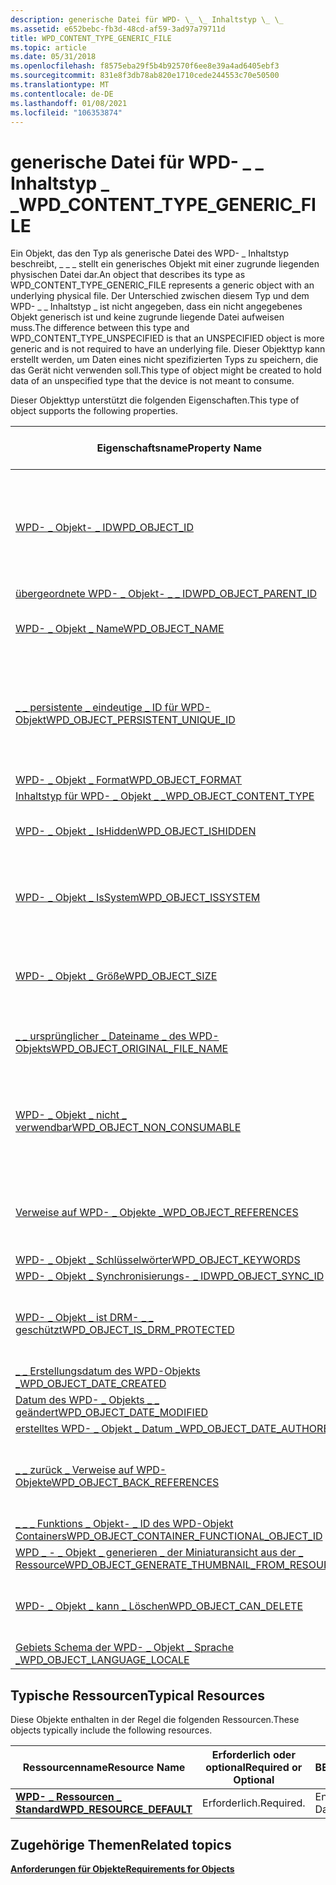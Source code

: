 ```yaml
---
description: generische Datei für WPD- \_ \_ Inhaltstyp \_ \_
ms.assetid: e652bebc-fb3d-48cd-af59-3ad97a79711d
title: WPD_CONTENT_TYPE_GENERIC_FILE
ms.topic: article
ms.date: 05/31/2018
ms.openlocfilehash: f8575eba29f5b4b92570f6ee8e39a4ad6405ebf3
ms.sourcegitcommit: 831e8f3db78ab820e1710cede244553c70e50500
ms.translationtype: MT
ms.contentlocale: de-DE
ms.lasthandoff: 01/08/2021
ms.locfileid: "106353874"
---
```

# <a name="wpd_content_type_generic_file"></a><span data-ttu-id="d4ffd-103">generische Datei für WPD- \_ \_ Inhaltstyp \_ \_</span><span class="sxs-lookup"><span data-stu-id="d4ffd-103">WPD\_CONTENT\_TYPE\_GENERIC\_FILE</span></span>

<span data-ttu-id="d4ffd-104">Ein Objekt, das den Typ als generische Datei des WPD- \_ Inhaltstyp beschreibt, \_ \_ \_ stellt ein generisches Objekt mit einer zugrunde liegenden physischen Datei dar.</span><span class="sxs-lookup"><span data-stu-id="d4ffd-104">An object that describes its type as WPD\_CONTENT\_TYPE\_GENERIC\_FILE represents a generic object with an underlying physical file.</span></span> <span data-ttu-id="d4ffd-105">Der Unterschied zwischen diesem Typ und dem WPD- \_ \_ Inhaltstyp \_ ist nicht angegeben, dass ein nicht angegebenes Objekt generisch ist und keine zugrunde liegende Datei aufweisen muss.</span><span class="sxs-lookup"><span data-stu-id="d4ffd-105">The difference between this type and WPD\_CONTENT\_TYPE\_UNSPECIFIED is that an UNSPECIFIED object is more generic and is not required to have an underlying file.</span></span> <span data-ttu-id="d4ffd-106">Dieser Objekttyp kann erstellt werden, um Daten eines nicht spezifizierten Typs zu speichern, die das Gerät nicht verwenden soll.</span><span class="sxs-lookup"><span data-stu-id="d4ffd-106">This type of object might be created to hold data of an unspecified type that the device is not meant to consume.</span></span>

<span data-ttu-id="d4ffd-107">Dieser Objekttyp unterstützt die folgenden Eigenschaften.</span><span class="sxs-lookup"><span data-stu-id="d4ffd-107">This type of object supports the following properties.</span></span>



| <span data-ttu-id="d4ffd-108">Eigenschaftsname</span><span class="sxs-lookup"><span data-stu-id="d4ffd-108">Property Name</span></span>                                                                                                         | <span data-ttu-id="d4ffd-109">Erforderlich oder optional</span><span class="sxs-lookup"><span data-stu-id="d4ffd-109">Required or Optional</span></span>                                                           |
|-----------------------------------------------------------------------------------------------------------------------|--------------------------------------------------------------------------------|
| [<span data-ttu-id="d4ffd-110">WPD- \_ Objekt- \_ ID</span><span class="sxs-lookup"><span data-stu-id="d4ffd-110">WPD\_OBJECT\_ID</span></span>](object-properties.md)                                                                | <span data-ttu-id="d4ffd-111">Erforderlich, schreibgeschützt.</span><span class="sxs-lookup"><span data-stu-id="d4ffd-111">Required, read-only.</span></span> <span data-ttu-id="d4ffd-112">Ein Client kann diese Eigenschaft auch zum Zeitpunkt der Erstellung nicht festlegen.</span><span class="sxs-lookup"><span data-stu-id="d4ffd-112">A client cannot set this property, even at creation time.</span></span> |
| [<span data-ttu-id="d4ffd-113">übergeordnete WPD- \_ Objekt- \_ \_ ID</span><span class="sxs-lookup"><span data-stu-id="d4ffd-113">WPD\_OBJECT\_PARENT\_ID</span></span>](object-properties.md)                                                 | <span data-ttu-id="d4ffd-114">Erforderlich.</span><span class="sxs-lookup"><span data-stu-id="d4ffd-114">Required.</span></span>                                                                      |
| [<span data-ttu-id="d4ffd-115">WPD- \_ Objekt \_ Name</span><span class="sxs-lookup"><span data-stu-id="d4ffd-115">WPD\_OBJECT\_NAME</span></span>](object-properties.md)                                                            | <span data-ttu-id="d4ffd-116">Erforderlich, wenn das-Objekt eine Datei darstellt.</span><span class="sxs-lookup"><span data-stu-id="d4ffd-116">Required if the object represents a file.</span></span>                                      |
| [<span data-ttu-id="d4ffd-117">\_ \_ persistente \_ eindeutige \_ ID für WPD-Objekt</span><span class="sxs-lookup"><span data-stu-id="d4ffd-117">WPD\_OBJECT\_PERSISTENT\_UNIQUE\_ID</span></span>](object-properties.md)                          | <span data-ttu-id="d4ffd-118">Erforderlich, schreibgeschützt.</span><span class="sxs-lookup"><span data-stu-id="d4ffd-118">Required, read-only.</span></span> <span data-ttu-id="d4ffd-119">Ein Client kann diese Eigenschaft auch zum Zeitpunkt der Erstellung nicht festlegen.</span><span class="sxs-lookup"><span data-stu-id="d4ffd-119">A client cannot set this property, even at creation time.</span></span> |
| [<span data-ttu-id="d4ffd-120">WPD- \_ Objekt \_ Format</span><span class="sxs-lookup"><span data-stu-id="d4ffd-120">WPD\_OBJECT\_FORMAT</span></span>](object-properties.md)                                                        | <span data-ttu-id="d4ffd-121">Erforderlich.</span><span class="sxs-lookup"><span data-stu-id="d4ffd-121">Required.</span></span>                                                                      |
| [<span data-ttu-id="d4ffd-122">Inhaltstyp für WPD- \_ Objekt \_ \_</span><span class="sxs-lookup"><span data-stu-id="d4ffd-122">WPD\_OBJECT\_CONTENT\_TYPE</span></span>](object-properties.md)                                           | <span data-ttu-id="d4ffd-123">Erforderlich.</span><span class="sxs-lookup"><span data-stu-id="d4ffd-123">Required.</span></span>                                                                      |
| [<span data-ttu-id="d4ffd-124">WPD- \_ Objekt \_ IsHidden</span><span class="sxs-lookup"><span data-stu-id="d4ffd-124">WPD\_OBJECT\_ISHIDDEN</span></span>](object-properties.md)                                                    | <span data-ttu-id="d4ffd-125">Erforderlich, wenn das Objekt ausgeblendet ist.</span><span class="sxs-lookup"><span data-stu-id="d4ffd-125">Required if the object is hidden.</span></span>                                              |
| [<span data-ttu-id="d4ffd-126">WPD- \_ Objekt \_ IsSystem</span><span class="sxs-lookup"><span data-stu-id="d4ffd-126">WPD\_OBJECT\_ISSYSTEM</span></span>](object-properties.md)                                                    | <span data-ttu-id="d4ffd-127">Erforderlich, wenn das Objekt ein Systemobjekt ist (stellt eine Systemdatei dar).</span><span class="sxs-lookup"><span data-stu-id="d4ffd-127">Required if the object is a system object (represents a system file).</span></span>          |
| [<span data-ttu-id="d4ffd-128">WPD- \_ Objekt \_ Größe</span><span class="sxs-lookup"><span data-stu-id="d4ffd-128">WPD\_OBJECT\_SIZE</span></span>](object-properties.md)                                                            | <span data-ttu-id="d4ffd-129">Erforderlich, wenn das Objekt über mindestens eine Ressource verfügt.</span><span class="sxs-lookup"><span data-stu-id="d4ffd-129">Required if the object has at least one resource.</span></span>                              |
| [<span data-ttu-id="d4ffd-130">\_ \_ ursprünglicher \_ Dateiname \_ des WPD-Objekts</span><span class="sxs-lookup"><span data-stu-id="d4ffd-130">WPD\_OBJECT\_ORIGINAL\_FILE\_NAME</span></span>](object-properties.md)                              | <span data-ttu-id="d4ffd-131">Erforderlich, wenn das-Objekt eine Datei darstellt.</span><span class="sxs-lookup"><span data-stu-id="d4ffd-131">Required if the object represents a file.</span></span>                                      |
| [<span data-ttu-id="d4ffd-132">WPD- \_ Objekt \_ nicht \_ verwendbar</span><span class="sxs-lookup"><span data-stu-id="d4ffd-132">WPD\_OBJECT\_NON\_CONSUMABLE</span></span>](object-properties.md)                                       | <span data-ttu-id="d4ffd-133">Empfohlen, wenn das Objekt nicht für die Verwendung durch das Gerät bestimmt ist.</span><span class="sxs-lookup"><span data-stu-id="d4ffd-133">Recommended if the object is not meant for consumption by the device.</span></span>          |
| [<span data-ttu-id="d4ffd-134">Verweise auf WPD- \_ Objekte \_</span><span class="sxs-lookup"><span data-stu-id="d4ffd-134">WPD\_OBJECT\_REFERENCES</span></span>](object-properties.md)                                                | <span data-ttu-id="d4ffd-135">Erforderlich, wenn das-Objekt über Verweise auf andere-Objekte verfügt.</span><span class="sxs-lookup"><span data-stu-id="d4ffd-135">Required if the object has references to other objects.</span></span>                        |
| [<span data-ttu-id="d4ffd-136">WPD- \_ Objekt \_ Schlüsselwörter</span><span class="sxs-lookup"><span data-stu-id="d4ffd-136">WPD\_OBJECT\_KEYWORDS</span></span>](object-properties.md)                                                    | <span data-ttu-id="d4ffd-137">Dies ist optional.</span><span class="sxs-lookup"><span data-stu-id="d4ffd-137">Optional.</span></span>                                                                      |
| [<span data-ttu-id="d4ffd-138">WPD- \_ Objekt \_ Synchronisierungs- \_ ID</span><span class="sxs-lookup"><span data-stu-id="d4ffd-138">WPD\_OBJECT\_SYNC\_ID</span></span>](object-properties.md)                                                     | <span data-ttu-id="d4ffd-139">Dies ist optional.</span><span class="sxs-lookup"><span data-stu-id="d4ffd-139">Optional.</span></span>                                                                      |
| [<span data-ttu-id="d4ffd-140">WPD- \_ Objekt \_ ist DRM- \_ \_ geschützt</span><span class="sxs-lookup"><span data-stu-id="d4ffd-140">WPD\_OBJECT\_IS\_DRM\_PROTECTED</span></span>](object-properties.md)                                  | <span data-ttu-id="d4ffd-141">Erforderlich, wenn das Objekt durch DRM-Technologie geschützt wird.</span><span class="sxs-lookup"><span data-stu-id="d4ffd-141">Required if the object is protected by DRM technology.</span></span>                         |
| [<span data-ttu-id="d4ffd-142">\_ \_ Erstellungsdatum des WPD-Objekts \_</span><span class="sxs-lookup"><span data-stu-id="d4ffd-142">WPD\_OBJECT\_DATE\_CREATED</span></span>](object-properties.md)                                           | <span data-ttu-id="d4ffd-143">Dies ist optional.</span><span class="sxs-lookup"><span data-stu-id="d4ffd-143">Optional.</span></span>                                                                      |
| [<span data-ttu-id="d4ffd-144">Datum des WPD- \_ Objekts \_ \_ geändert</span><span class="sxs-lookup"><span data-stu-id="d4ffd-144">WPD\_OBJECT\_DATE\_MODIFIED</span></span>](object-properties.md)                                         | <span data-ttu-id="d4ffd-145">Empfohlen.</span><span class="sxs-lookup"><span data-stu-id="d4ffd-145">Recommended.</span></span>                                                                   |
| [<span data-ttu-id="d4ffd-146">erstelltes WPD- \_ Objekt \_ Datum \_</span><span class="sxs-lookup"><span data-stu-id="d4ffd-146">WPD\_OBJECT\_DATE\_AUTHORED</span></span>](object-properties.md)                                         | <span data-ttu-id="d4ffd-147">Dies ist optional.</span><span class="sxs-lookup"><span data-stu-id="d4ffd-147">Optional.</span></span>                                                                      |
| [<span data-ttu-id="d4ffd-148">\_ \_ zurück \_ Verweise auf WPD-Objekte</span><span class="sxs-lookup"><span data-stu-id="d4ffd-148">WPD\_OBJECT\_BACK\_REFERENCES</span></span>](object-properties.md)                                                                | <span data-ttu-id="d4ffd-149">Empfohlen, wenn auf das Objekt von einem anderen Objekt verwiesen wird.</span><span class="sxs-lookup"><span data-stu-id="d4ffd-149">Recommended if the object is referenced by another object.</span></span>                     |
| [<span data-ttu-id="d4ffd-150">\_ \_ \_ Funktions \_ Objekt- \_ ID des WPD-Objekt Containers</span><span class="sxs-lookup"><span data-stu-id="d4ffd-150">WPD\_OBJECT\_CONTAINER\_FUNCTIONAL\_OBJECT\_ID</span></span>](object-properties.md)     | <span data-ttu-id="d4ffd-151">Dies ist optional.</span><span class="sxs-lookup"><span data-stu-id="d4ffd-151">Optional.</span></span>                                                                      |
| [<span data-ttu-id="d4ffd-152">WPD \_ - \_ Objekt \_ generieren \_ der Miniaturansicht aus der \_ Ressource</span><span class="sxs-lookup"><span data-stu-id="d4ffd-152">WPD\_OBJECT\_GENERATE\_THUMBNAIL\_FROM\_RESOURCE</span></span>](object-properties.md) | <span data-ttu-id="d4ffd-153">Dies ist optional.</span><span class="sxs-lookup"><span data-stu-id="d4ffd-153">Optional.</span></span>                                                                      |
| [<span data-ttu-id="d4ffd-154">WPD- \_ Objekt \_ kann \_ Löschen</span><span class="sxs-lookup"><span data-stu-id="d4ffd-154">WPD\_OBJECT\_CAN\_DELETE</span></span>](object-properties.md)                                                                     | <span data-ttu-id="d4ffd-155">Erforderlich, wenn das Objekt nicht gelöscht werden kann.</span><span class="sxs-lookup"><span data-stu-id="d4ffd-155">Required if the object cannot be deleted.</span></span>                                      |
| [<span data-ttu-id="d4ffd-156">Gebiets Schema der WPD- \_ Objekt \_ Sprache \_</span><span class="sxs-lookup"><span data-stu-id="d4ffd-156">WPD\_OBJECT\_LANGUAGE\_LOCALE</span></span>](object-properties.md)                                                                | <span data-ttu-id="d4ffd-157">Dies ist optional.</span><span class="sxs-lookup"><span data-stu-id="d4ffd-157">Optional.</span></span>                                                                      |



 

## <a name="typical-resources"></a><span data-ttu-id="d4ffd-158">Typische Ressourcen</span><span class="sxs-lookup"><span data-stu-id="d4ffd-158">Typical Resources</span></span>

<span data-ttu-id="d4ffd-159">Diese Objekte enthalten in der Regel die folgenden Ressourcen.</span><span class="sxs-lookup"><span data-stu-id="d4ffd-159">These objects typically include the following resources.</span></span>



| <span data-ttu-id="d4ffd-160">Ressourcenname</span><span class="sxs-lookup"><span data-stu-id="d4ffd-160">Resource Name</span></span>                                          | <span data-ttu-id="d4ffd-161">Erforderlich oder optional</span><span class="sxs-lookup"><span data-stu-id="d4ffd-161">Required or Optional</span></span> | <span data-ttu-id="d4ffd-162">BESCHREIBUNG</span><span class="sxs-lookup"><span data-stu-id="d4ffd-162">Description</span></span>             |
|--------------------------------------------------------|----------------------|-------------------------|
| [<span data-ttu-id="d4ffd-163">**WPD- \_ Ressourcen \_ Standard**</span><span class="sxs-lookup"><span data-stu-id="d4ffd-163">**WPD\_RESOURCE\_DEFAULT**</span></span>](wpd-resource-default.md) | <span data-ttu-id="d4ffd-164">Erforderlich.</span><span class="sxs-lookup"><span data-stu-id="d4ffd-164">Required.</span></span>            | <span data-ttu-id="d4ffd-165">Enthält die Datei Daten.</span><span class="sxs-lookup"><span data-stu-id="d4ffd-165">Contains the file data.</span></span> |



 

## <a name="related-topics"></a><span data-ttu-id="d4ffd-166">Zugehörige Themen</span><span class="sxs-lookup"><span data-stu-id="d4ffd-166">Related topics</span></span>

<dl> <dt>

[<span data-ttu-id="d4ffd-167">**Anforderungen für Objekte**</span><span class="sxs-lookup"><span data-stu-id="d4ffd-167">**Requirements for Objects**</span></span>](requirements-for-objects.md)
</dt> </dl>

 

 



